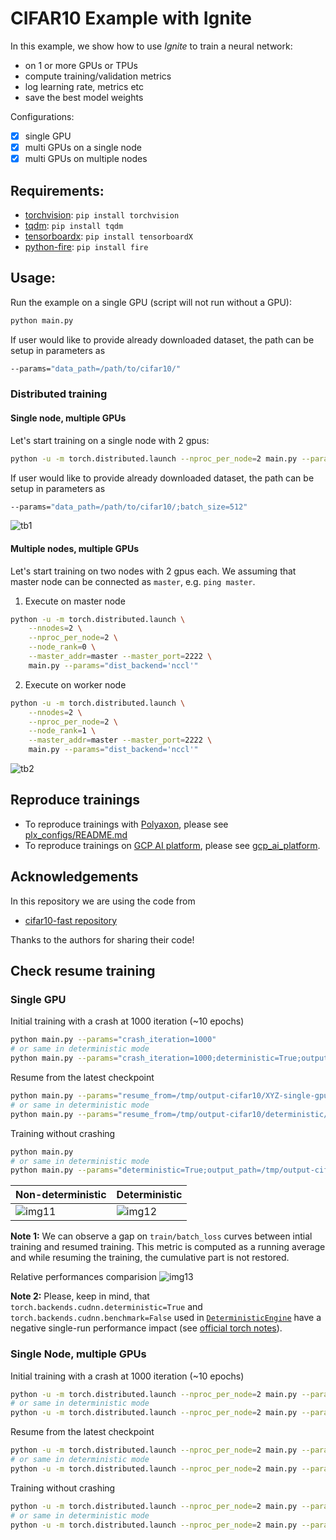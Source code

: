 # CIFAR10 Example with Ignite

In this example, we show how to use *Ignite* to train a neural network:
- on 1 or more GPUs or TPUs
- compute training/validation metrics
- log learning rate, metrics etc
- save the best model weights

Configurations:

* [x] single GPU
* [x] multi GPUs on a single node
* [x] multi GPUs on multiple nodes

## Requirements:

- [torchvision](https://github.com/pytorch/vision/): `pip install torchvision`
- [tqdm](https://github.com/tqdm/tqdm/): `pip install tqdm`
- [tensorboardx](https://github.com/lanpa/tensorboard-pytorch): `pip install tensorboardX`
- [python-fire](https://github.com/google/python-fire): `pip install fire`

## Usage:

Run the example on a single GPU (script will not run without a GPU):
```bash
python main.py
```

If user would like to provide already downloaded dataset, the path can be setup in parameters as
```bash
--params="data_path=/path/to/cifar10/"
```


### Distributed training

#### Single node, multiple GPUs

Let's start training on a single node with 2 gpus:
```bash
python -u -m torch.distributed.launch --nproc_per_node=2 main.py --params="dist_backend='nccl'"
```

If user would like to provide already downloaded dataset, the path can be setup in parameters as
```bash
--params="data_path=/path/to/cifar10/;batch_size=512"
```

![tb1](assets/tb_logger.png)


#### Multiple nodes, multiple GPUs

Let's start training on two nodes with 2 gpus each. We assuming that master node can be connected as `master`, e.g. `ping master`.

1) Execute on master node
```bash
python -u -m torch.distributed.launch \
    --nnodes=2 \
    --nproc_per_node=2 \
    --node_rank=0 \
    --master_addr=master --master_port=2222 \
    main.py --params="dist_backend='nccl'"
```

2) Execute on worker node
```bash
python -u -m torch.distributed.launch \
    --nnodes=2 \
    --nproc_per_node=2 \
    --node_rank=1 \
    --master_addr=master --master_port=2222 \
    main.py --params="dist_backend='nccl'"
```

![tb2](assets/tb_logger_gcp.png)

## Reproduce trainings

- To reproduce trainings with [Polyaxon](https://polyaxon.com/), please see [plx_configs/README.md](plx_configs/README.md)
- To reproduce trainings on [GCP AI platform](https://cloud.google.com/ml-engine/docs/), please see [gcp_ai_platform](gcp_ai_platform/README.md).

## Acknowledgements

In this repository we are using the code from 
- [cifar10-fast repository](https://github.com/davidcpage/cifar10-fast)

Thanks to the authors for sharing their code!


## Check resume training

### Single GPU

Initial training with a crash at 1000 iteration (~10 epochs)
```bash
python main.py --params="crash_iteration=1000"
# or same in deterministic mode
python main.py --params="crash_iteration=1000;deterministic=True;output_path=/tmp/output-cifar10/deterministic"
```

Resume from the latest checkpoint
```bash
python main.py --params="resume_from=/tmp/output-cifar10/XYZ-single-gpu/training_checkpoint_800.pt"
# or same in deterministic mode
python main.py --params="resume_from=/tmp/output-cifar10/deterministic/XYZ-single-gpu/training_checkpoint_800.pt;deterministic=True;output_path=/tmp/output-cifar10/deterministic" 
```

Training without crashing
```bash
python main.py
# or same in deterministic mode
python main.py --params="deterministic=True;output_path=/tmp/output-cifar10/deterministic"
```

Non-deterministic| Deterministic
---|---
![img11](assets/tb_logger_run_resume_ndet.png) | ![img12](assets/tb_logger_run_resume_det.png) 

**Note 1:** We can observe a gap on `train/batch_loss` curves between intial training and resumed training. This metric is 
computed as a running average and while resuming the training, the cumulative part is not restored.


Relative performances comparision
![img13](assets/tb_logger_det_vs_ndet.png)

**Note 2:** Please, keep in mind, that `torch.backends.cudnn.deterministic=True` and 
`torch.backends.cudnn.benchmark=False` used in [`DeterministicEngine`](https://pytorch.org/ignite/engine.html#ignite.engine.deterministic.DeterministicEngine)
have a negative single-run performance impact (see [official torch notes](https://pytorch.org/docs/stable/notes/randomness.html#cudnn)).


### Single Node, multiple GPUs

Initial training with a crash at 1000 iteration (~10 epochs)
```bash
python -u -m torch.distributed.launch --nproc_per_node=2 main.py --params="dist_backend='nccl';crash_iteration=1000"
# or same in deterministic mode
python -u -m torch.distributed.launch --nproc_per_node=2 main.py --params="dist_backend='nccl';crash_iteration=1000;deterministic=True;output_path=/tmp/output-cifar10/deterministic"
```

Resume from the latest checkpoint
```bash
python -u -m torch.distributed.launch --nproc_per_node=2 main.py --params="dist_backend='nccl';resume_from=/tmp/output-cifar10/XYZ-distributed-1nodes-2gpus/training_checkpoint_800.pt"
# or same in deterministic mode
python -u -m torch.distributed.launch --nproc_per_node=2 main.py --params="dist_backend='nccl';resume_from=/tmp/output-cifar10/deterministic/XYZ-distributed-1nodes-2gpus/training_checkpoint_800.pt;deterministic=True;output_path=/tmp/output-cifar10/deterministic" 
```

Training without crashing
```bash
python -u -m torch.distributed.launch --nproc_per_node=2 main.py --params="dist_backend='nccl'"
# or same in deterministic mode
python -u -m torch.distributed.launch --nproc_per_node=2 main.py --params="dist_backend='nccl';deterministic=True;output_path=/tmp/output-cifar10/deterministic"
```

<!---
Non-deterministic| Deterministic
---|---
![img21](assets/tb_logger_2x_run_resume_ndet.png) | ![img22](assets/tb_logger_2x_run_resume_det.png) 

Relative performances comparision
![img23](assets/tb_logger_2x_det_vs_ndet.png)

![tbresume](assets/tb_logger_resume1.png)

- Orange curves represent the training with a crash at the iteration 1000
- Blue curves show resumed training from the last checkpoint (iteration 800)
- Red curves display complete training without crashing  


**Note 2:** As we are resuming the training from an iteration between epochs, even if Ignite's engine handles the dataflow by
correctly providing data samples for the resumed iteration, random data augmentations are not synchronized. This causes a gap  
in validation curves (`train/loss`, `train/accuracy` etc.) at the begining of training resuming. 
  
![tb-resume](assets/tb_logger_resume2.png)

-->

